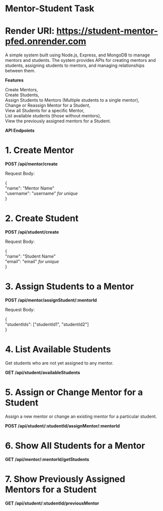 # Mentor-Student Task 

# Render URI: https://student-mentor-pfed.onrender.com

A simple system built using Node.js, Express, and MongoDB to manage mentors and students. The system provides APIs for creating mentors and students, assigning students to mentors, and managing relationships between them.

**Features**

Create Mentors,<br>
Create Students,<br>
Assign Students to Mentors (Multiple students to a single mentor),<br>
Change or Reassign Mentor for a Student,<br>
View all Students for a specific Mentor,<br>
List available students (those without mentors),<br>
View the previously assigned mentors for a Student.

**API Endpoints**

# 1. Create Mentor

**POST /api/mentor/create**

Request Body:

{<br>
  "name": "Mentor Name"<br>
  "username": "username"  *for unique*<br>
}

# 2. Create Student

**POST /api/student/create**

Request Body:

{<br>
  "name": "Student Name"<br>
  "email": "email"  *for unique*<br>
}

# 3. Assign Students to a Mentor

**POST /api/mentor/assignStudent/:mentorId**

Request Body:

{<br>
  "studentIds": ["studentId1", "studentId2"]<br>
}

# 4. List Available Students
   
Get students who are not yet assigned to any mentor.

**GET /api/student/availableStudents**

# 5. Assign or Change Mentor for a Student

Assign a new mentor or change an existing mentor for a particular student.

**POST /api/student/:studentId/assignMentor/:mentorId**

# 6. Show All Students for a Mentor

**GET /api/mentor/:mentorId/getStudents**

# 7. Show Previously Assigned Mentors for a Student

**GET /api/student/:studentId/previousMentor**

